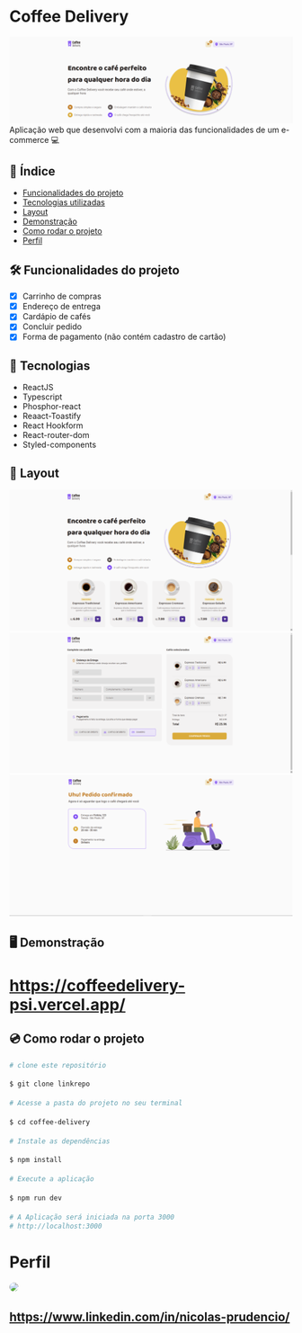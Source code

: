 # Coffee Delivery

![App Home Page](./src/assets/layout/coffee.png)
Aplicação web que desenvolvi com a maioria das funcionalidades de um e-commerce 💻

## 📄 Índice 

- <a href="#funcionalidades">Funcionalidades do projeto</a>
- <a href="#tecnologias">Tecnologias utilizadas</a>
- <a href="#layout">Layout</a>
- <a href="#demonstracao">Demonstração</a>
- <a href="#rodar">Como rodar o projeto</a>
- <a href="#perfil">Perfil</a>

## 🛠 Funcionalidades do projeto

- [x] Carrinho de compras
- [x] Endereço de entrega
- [x] Cardápio de cafés
- [x] Concluir pedido
- [x] Forma de pagamento (não contém cadastro de cartão)

## 📲 Tecnologias

- ReactJS
- Typescript
- Phosphor-react
- Reaact-Toastify
- React Hookform
- React-router-dom
- Styled-components

## 🧱 Layout

![Home-Page](./src//assets/layout/coffee_d.png)
![Shopping-cart](./src/assets/layout/coffee_d2.png)
![Concluded-order](./src/assets/layout/coffee_d3.png)

## 🖥 Demonstração

# https://coffeedelivery-psi.vercel.app/

## 💿 Como rodar o projeto

```bash
# clone este repositório

$ git clone linkrepo

# Acesse a pasta do projeto no seu terminal

$ cd coffee-delivery

# Instale as dependências

$ npm install

# Execute a aplicação

$ npm run dev

# A Aplicação será iniciada na porta 3000
# http://localhost:3000

```

# Perfil

<img style="clip-path: circle(); width: 150px" src="https://media.licdn.com/dms/image/D4D03AQHiXAJATNSfuQ/profile-displayphoto-shrink_800_800/0/1679009931618?e=1689811200&v=beta&t=jSzkq18Z68P84ZnZAS3DPrijeQ03VzsVSrhVuTxTTks" />

## https://www.linkedin.com/in/nicolas-prudencio/